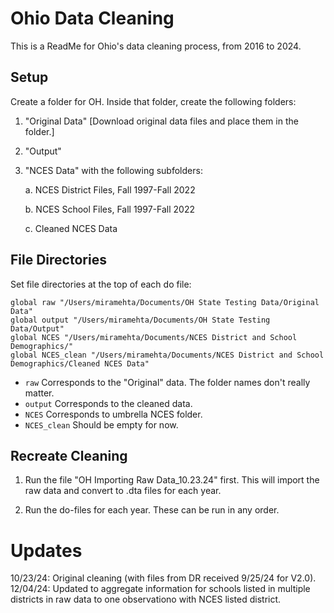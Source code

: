 # Ohio Data Cleaning

This is a ReadMe for Ohio's data cleaning process, from 2016 to 2024.

## Setup

Create a folder for OH. Inside that folder, create the following folders: 

1. "Original Data" [Download original data files and place them in the folder.]
2. "Output"
3. "NCES Data" with the following subfolders:
   
   a. NCES District Files, Fall 1997-Fall 2022
   
   b. NCES School Files, Fall 1997-Fall 2022
   
   c. Cleaned NCES Data

## File Directories
Set file directories at the top of each do file:

```         
global raw "/Users/miramehta/Documents/OH State Testing Data/Original Data"
global output "/Users/miramehta/Documents/OH State Testing Data/Output"
global NCES "/Users/miramehta/Documents/NCES District and School Demographics/"
global NCES_clean "/Users/miramehta/Documents/NCES District and School Demographics/Cleaned NCES Data"
```

-   `raw` Corresponds to the "Original" data. The folder names don't really matter.
-   `output` Corresponds to the cleaned data.
-   `NCES` Corresponds to umbrella NCES folder.
-   `NCES_clean` Should be empty for now.

## Recreate Cleaning

1. Run the file "OH Importing Raw Data_10.23.24" first.  This will import the raw data and convert to .dta files for each year.

2. Run the do-files for each year.  These can be run in any order.

# Updates
10/23/24: Original cleaning (with files from DR received 9/25/24 for V2.0).
12/04/24: Updated to aggregate information for schools listed in multiple districts in raw data to one observationo with NCES listed district.
